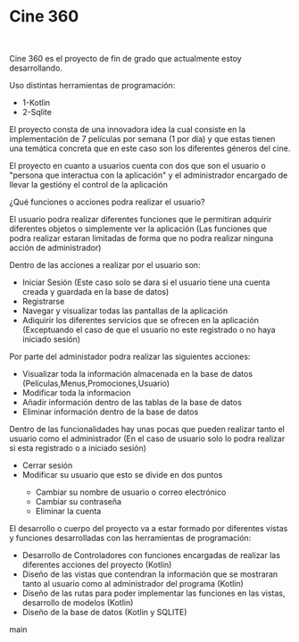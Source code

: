 <h1>Cine 360</h1>

<br>

<p>Cine 360 es el proyecto de fin de grado que actualmente estoy desarrollando.</p>

<p>Uso distintas herramientas de programación:</p>

<ul>
    <li>1-Kotlin</li>
    <li>2-Sqlite</li>
</ul>

<p>El proyecto consta de una innovadora idea la cual consiste en la implementación de 7 películas por semana (1 por día) y que estas tienen una temática concreta que en este caso son los diferentes géneros del cine.</p>

<p>El proyecto en cuanto a usuarios cuenta con dos que son el usuario o "persona que interactua con la aplicación" y el administrador encargado de llevar la gestióny el control de la aplicación</p>

<p>¿Qué funciones o acciones podra realizar el usuario?</p>

<p>El usuario podra realizar diferentes funciones que le permitiran adquirir diferentes objetos o simplemente ver la aplicación (Las funciones que podra realizar estaran limitadas de forma que no podra realizar ninguna acción de administrador)</p>

<p>Dentro de las acciones a realizar por el usuario son:</p>

<ul>
    <li>Iniciar Sesión (Este caso solo se dara si el usuario tiene una cuenta creada y guardada en la base de datos)</li>
    <li>Registrarse</li>
    <li>Navegar y visualizar todas las pantallas de la aplicación</li>
    <li>Adiquirir los diferentes servicios que se ofrecen en la aplicación (Exceptuando el caso de que el usuario no este registrado o no haya iniciado sesión)</li>
</ul>

<p>Por parte del administador podra realizar las siguientes acciones: </p>

<ul>
    <li>Visualizar toda la información almacenada en la base de datos (Películas,Menus,Promociones,Usuario)</li>
    <li>Modificar toda la informacion</li>
    <li>Añadir información dentro de las tablas de la base de datos</li>
    <li>Eliminar información dentro de la base de datos</li>
</ul>

<p>Dentro de las funcionalidades hay unas pocas que pueden realizar tanto el usuario como el administrador (En el caso de usuario solo lo podra realizar si esta registrado o a iniciado sesión)</p>

<ul>
    <li>Cerrar sesión</li>
    <li>Modificar su usuario que esto se divide en dos puntos</li>
        <ul>
            <li>Cambiar su nombre de usuario o correo electrónico</li>
            <li>Cambiar su contraseña</li>
            <li>Eliminar la cuenta</li>
    </ul>
</ul>

<p>El desarrollo o cuerpo del proyecto va a estar formado por diferentes vistas y funciones desarrolladas con las herramientas de programación: </p>

<ul>
    <li>Desarrollo de Controladores con funciones encargadas de realizar las diferentes acciones del proyecto (Kotlin)</li>
    <li>Diseño de las vistas que contendran la información que se mostraran tanto al usuario como al administrador del programa (Kotlin)</li>
    <li>Diseño de las rutas para poder implementar las funciones en las vistas, desarrollo de modelos (Kotlin)</li>
    <li>Diseño de la base de datos (Kotlin y SQLITE)</li>
</ul>





main
